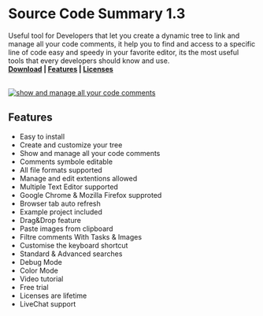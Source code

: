 # Source Code Summary 1.3
Useful tool for Developers that let you create a dynamic tree to link and manage all your code comments, it help you to find and access to a specific line of code easy and speedy in your favorite editor, its the most useful tools that every developers should know and use.<br>
<strong><a href="https://askdesigngroup.com/scsummary" target="_blank">Download</a> | </h2><a href="https://askdesigngroup.com/scsummary/#features" target="_blank">Features</a> | <a href="https://askdesigngroup.com/scsummary/#download" target="_blank">Licenses</a> </strong>
<br><br>


<a href="https://askdesigngroup.com/scsummary"><img src="https://askdesigngroup.com/scsummary/productivity/images/scsummary.png" alt="show and manage all your code comments"></a>


Features
-------
<ul>
  <li>Easy to install</li> 
  <li>Create and customize your tree</li>     
  <li>Show and manage all your code comments</li>  
  <li>Comments symbole editable</>
  <li>All file formats supported</li>
  <li>Manage and edit extentions allowed</li>
  <li>Multiple Text Editor supported</li>
  <li>Google Chrome & Mozilla Firefox supproted</li>
  <li>Browser tab auto refresh</li>
  <li>Example project included</li>
  <li>Drag&amp;Drop feature</li> 
  <li>Paste images from clipboard</li>  
  <li>Filtre comments With Tasks & Images</li>    
  <li>Customise the keyboard shortcut</li>    
  <li>Standard & Advanced searches</li>    
  <li>Debug Mode</li>    
  <li>Color Mode</li>  
  <li>Video tutorial</li>  
  <li>Free trial</li>   
  <li>Licenses are lifetime</li>    
  <li>LiveChat support</li>
</ul>
